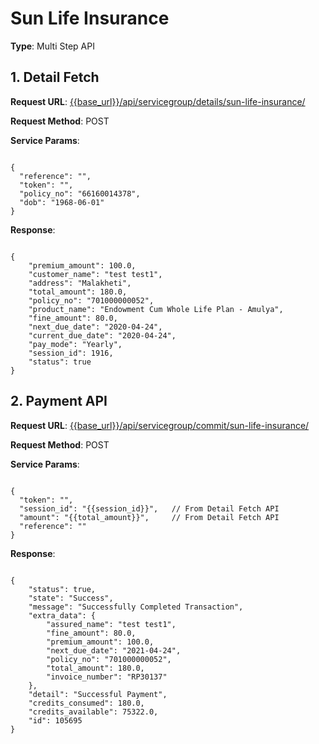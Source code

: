 # **Sun Life Insurance**

**Type**: Multi Step API

## 1. Detail Fetch

**Request URL**: [{{base_url}}/api/servicegroup/details/sun-life-insurance/](http://api/servicegroup/details/sun-life-insurance/)

**Request Method**: POST

**Service Params**:

<pre><code class="json">
{
  "reference": "<unique_identifier>",
  "token": "<token>",
  "policy_no": "66160014378",
  "dob": "1968-06-01"
}
</code></pre>

**Response**:

<pre><code class="json">
{
    "premium_amount": 100.0,
    "customer_name": "test test1",
    "address": "Malakheti",
    "total_amount": 180.0,
    "policy_no": "701000000052",
    "product_name": "Endowment Cum Whole Life Plan - Amulya",
    "fine_amount": 80.0,
    "next_due_date": "2020-04-24",
    "current_due_date": "2020-04-24",
    "pay_mode": "Yearly",
    "session_id": 1916,
    "status": true
}
</code></pre>

## 2. Payment API

**Request URL**: [{{base_url}}/api/servicegroup/commit/sun-life-insurance/](http://api/servicegroup/commit/sun-life-insurance/)

**Request Method**: POST

**Service Params**:

<pre><code class="json">
{
  "token": "<token>",
  "session_id": "{{session_id}}",   // From Detail Fetch API
  "amount": "{{total_amount}}",     // From Detail Fetch API
  "reference": "<unique_identifier>"
}
</code></pre>

**Response**:

<pre><code class="json">
{
    "status": true,
    "state": "Success",
    "message": "Successfully Completed Transaction",
    "extra_data": {
        "assured_name": "test test1",
        "fine_amount": 80.0,
        "premium_amount": 100.0,
        "next_due_date": "2021-04-24",
        "policy_no": "701000000052",
        "total_amount": 180.0,
        "invoice_number": "RP30137"
    },
    "detail": "Successful Payment",
    "credits_consumed": 180.0,
    "credits_available": 75322.0,
    "id": 105695
}
</code></pre>
